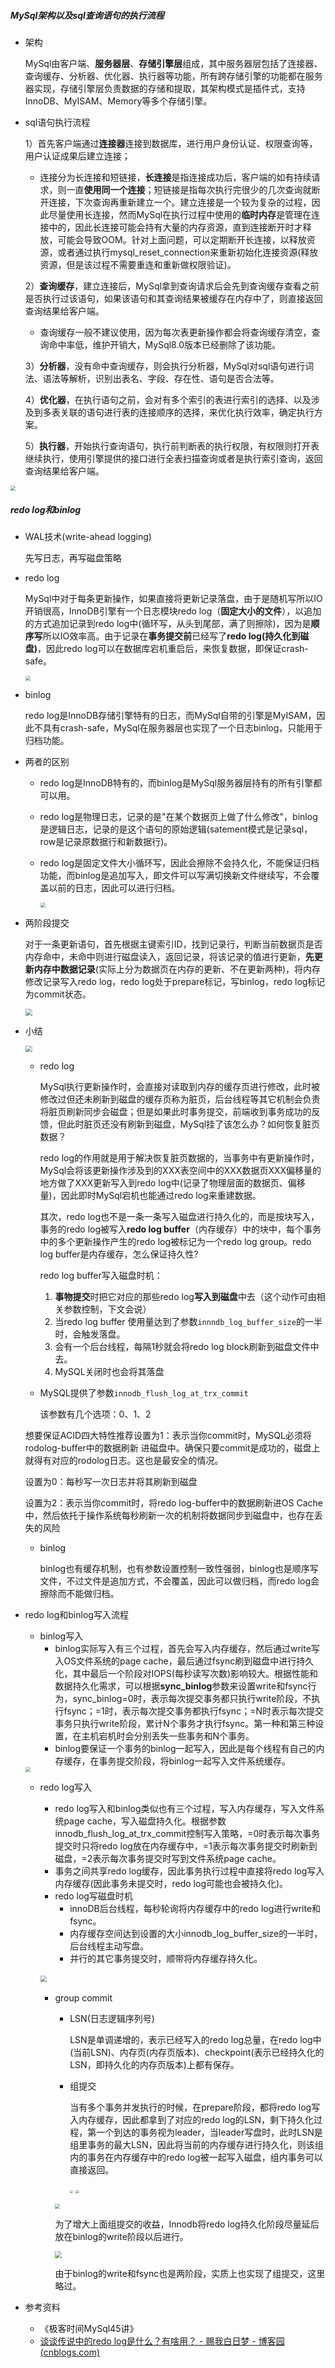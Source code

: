 ##### MySql架构以及sql查询语句的执行流程

- 架构

  MySql由客户端、**服务器层**、**存储引擎层**组成，其中服务器层包括了连接器、查询缓存、分析器、优化器、执行器等功能，所有跨存储引擎的功能都在服务器实现，存储引擎层负责数据的存储和提取，其架构模式是插件式，支持InnoDB、MyISAM、Memory等多个存储引擎。

- sql语句执行流程

  1）首先客户端通过**连接器**连接到数据库，进行用户身份认证、权限查询等，用户认证成果后建立连接；

  - 连接分为长连接和短链接，**长连接**是指连接成功后，客户端的如有持续请求，则一直**使用同一个连接**；短链接是指每次执行完很少的几次查询就断开连接，下次查询再重新建立一个。建立连接是一个较为复杂的过程，因此尽量使用长连接，然而MySql在执行过程中使用的**临时内存**是管理在连接中的，因此长连接可能会持有大量的内存资源，直到连接断开时才释放，可能会导致OOM。针对上面问题，可以定期断开长连接，以释放资源，或者通过执行mysql_reset_connection来重新初始化连接资源(释放资源，但是该过程不需要重连和重新做权限验证)。

  2）**查询缓存**，建立连接后，MySql拿到查询请求后会先到查询缓存查看之前是否执行过该语句，如果该语句和其查询结果被缓存在内存中了，则直接返回查询结果给客户端。

  - 查询缓存一般不建议使用，因为每次表更新操作都会将查询缓存清空，查询命中率低，维护开销大，MySql8.0版本已经删除了该功能。

  3）**分析器**，没有命中查询缓存，则会执行分析器，MySql对sql语句进行词法、语法等解析，识别出表名、字段、存在性、语句是否合法等。

  4）**优化器**，在执行语句之前，会对有多个索引的表进行索引的选择、以及涉及到多表关联的语句进行表的连接顺序的选择，来优化执行效率，确定执行方案。

  5）**执行器**，开始执行查询语句，执行前判断表的执行权限，有权限则打开表继续执行，使用引擎提供的接口进行全表扫描查询或者是执行索引查询，返回查询结果给客户端。

  

<img src="C:\Users\18160\Desktop\YW\JAVA\KB\CS-KB\MySql\MySql45讲\fig\mysql-逻辑架构.png" style="zoom:50%;" />

##### redo log和binlog

- WAL技术(write-ahead logging)

  先写日志，再写磁盘策略

- redo log

  MySql中对于每条更新操作，如果直接将更新记录落盘，由于是随机写所以IO开销很高，InnoDB引擎有一个日志模块redo log（**固定大小的文件**），以追加的方式追加记录到redo log中(循环写，从头到尾部，满了则擦除)，因为是**顺序写**所以IO效率高。由于记录在**事务提交前**已经写了**redo log(持久化到磁盘)**，因此redo log可以在数据库宕机重启后，来恢复数据，即保证crash-safe。

  <img src="C:\Users\18160\Desktop\YW\JAVA\KB\CS-KB\MySql\MySql45讲\fig\redo log.png" style="zoom:50%;" />

  

- binlog

  redo log是InnoDB存储引擎特有的日志，而MySql自带的引擎是MyISAM，因此不具有crash-safe，MySql在服务器层也实现了一个日志binlog，只能用于归档功能。

- 两者的区别

  - redo log是InnoDB特有的，而binlog是MySql服务器层持有的所有引擎都可以用。

  - redo log是物理日志，记录的是"在某个数据页上做了什么修改"，binlog是逻辑日志，记录的是这个语句的原始逻辑(satement模式是记录sql，row是记录原数据行和新数据行)。

  - redo log是固定文件大小循环写，因此会擦除不会持久化，不能保证归档功能，而binlog是追加写入，即文件可以写满切换新文件继续写，不会覆盖以前的日志，因此可以进行归档。

    <img src="C:\Users\18160\Desktop\YW\JAVA\KB\CS-KB\MySql\MySql45讲\fig\redo log file.png" style="zoom:50%;" />

- 两阶段提交

  对于一条更新语句，首先根据主键索引ID，找到记录行，判断当前数据页是否内存命中，未命中则进行磁盘读入，返回记录，将该记录的值进行更新，**先更新内存中数据记录**(实际上分为数据页在内存的更新、不在更新两种)，将内存修改记录写入redo log，redo log处于prepare标记，写binlog，redo log标记为commit状态。

  <img src="C:\Users\18160\Desktop\YW\JAVA\KB\CS-KB\MySql\MySql45讲\fig\两阶段提交.png" style="zoom: 67%;" />

- 小结

  <img src="C:\Users\18160\Desktop\YW\JAVA\KB\CS-KB\MySql\MySql45讲\fig\redo log流程.png" style="zoom: 67%;" />

  - redo log

    MySql执行更新操作时，会直接对读取到内存的缓存页进行修改，此时被修改过但还未刷新到磁盘的缓存页称为脏页，后台线程等其它机制会负责将脏页刷新同步会磁盘；但是如果此时事务提交，前端收到事务成功的反馈，但此时脏页还没有刷新到磁盘，MySql挂了该怎么办？如何恢复脏页数据？

    redo log的作用就是用于解决恢复脏页数据的，当事务中有更新操作时，MySql会将该更新操作涉及到的XXX表空间中的XXX数据页XXX偏移量的地方做了XXX更新写入到redo log中(记录了物理层面的数据页、偏移量)，因此即时MySql宕机也能通过redo log来重建数据。

    其次，redo log也不是一条一条写入磁盘进行持久化的，而是按块写入，事务的redo log被写入**redo log buffer**（内存缓存）中的块中，每个事务中的多个更新操作产生的redo log被标记为一个redo log group。redo log buffer是内存缓存，怎么保证持久性?

    redo log buffer写入磁盘时机：

    1. **事物提交**时把它对应的那些redo log**写入到磁盘**中去（这个动作可由相关参数控制，下文会说）
    2. 当redo log buffer 使用量达到了参数`innndb_log_buffer_size`的一半时，会触发落盘。
    3. 会有一个后台线程，每隔1秒就会将redo log block刷新到磁盘文件中去。
    4. MySQL关闭时也会将其落盘

  

  - MySQL提供了参数`innodb_flush_log_at_trx_commit`

     该参数有几个选项：0、1、2

  想要保证ACID四大特性推荐设置为1：表示当你commit时，MySQL必须将rodolog-buffer中的数据刷新  进磁盘中。确保只要commit是成功的，磁盘上就得有对应的rodolog日志。这也是最安全的情况。

  设置为0：每秒写一次日志并将其刷新到磁盘

  设置为2：表示当你commit时，将redo log-buffer中的数据刷新进OS Cache中，然后依托于操作系统每秒刷新一次的机制将数据同步到磁盘中，也存在丢失的风险

  - binlog

    binlog也有缓存机制，也有参数设置控制一致性强弱，binlog也是顺序写文件，不过文件是追加方式，不会覆盖，因此可以做归档，而redo log会擦除而不能做归档。

- redo log和binlog写入流程

  - binlog写入
    - binlog实际写入有三个过程，首先会写入内存缓存，然后通过write写入OS文件系统的page cache，最后通过fsync刷到磁盘中进行持久化，其中最后一个阶段对IOPS(每秒读写次数)影响较大。根据性能和数据持久化需求，可以根据**sync_binlog**参数来设置write和fsync行为，sync_binlog=0时，表示每次提交事务都只执行write阶段，不执行fsync；=1时，表示每次提交事务都执行fsync；=N时表示每次提交事务只执行write阶段，累计N个事务才执行fsync。第一种和第三种设置，在主机宕机时会分别丢失一些事务和N个事务。
    - binlog要保证一个事务的binlog一起写入，因此是每个线程有自己的内存缓存，在事务提交阶段，将binlog一起写入文件系统缓存。

  <img src="C:\Users\18160\Desktop\YW\JAVA\KB\CS-KB\MySql\MySql45讲\fig\binlog写入过程.png" style="zoom:50%;" />

  - redo log写入

    - redo log写入和binlog类似也有三个过程，写入内存缓存，写入文件系统page cache，写入磁盘持久化。根据参数innodb_flush_log_at_trx_commit控制写入策略，=0时表示每次事务提交时只将redo log放在内存缓存中，=1表示每次事务提交时刷新到磁盘，=2表示每次事务提交时写到文件系统page cache。
    - 事务之间共享redo log缓存，因此事务执行过程中直接将redo log写入内存缓存(因此事务未提交时，redo log可能也会被持久化)。
    - redo log写磁盘时机
      - innoDB后台线程，每秒轮询将内存缓存中的redo log进行write和fsync。
      - 内存缓存空间达到设置的大小innodb_log_buffer_size的一半时，后台线程主动写盘。
      - 并行的其它事务提交时，顺带将内存缓存持久化。 

    

    ​              	   <img src="C:\Users\18160\Desktop\YW\JAVA\KB\CS-KB\MySql\MySql45讲\fig\redo log写入过程.png" style="zoom: 67%;" />

    - group commit

      - LSN(日志逻辑序列号)

        LSN是单调递增的，表示已经写入的redo log总量，在redo log中(当前LSN)、内存页(内存页版本)、checkpoint(表示已经持久化的LSN，即持久化的内存页版本)上都有保存。

      - 组提交

        当有多个事务并发执行的时候，在prepare阶段，都将redo log写入内存缓存，因此都拿到了对应的redo log的LSN，剩下持久化过程，第一个到达的事务视为leader，当leader写盘时，此时LSN是组里事务的最大LSN，因此将当前的内存缓存进行持久化，则该组内的事务在内存缓存中的redo log被一起写入磁盘，组内事务可以直接返回。

        <img src="C:\Users\18160\Desktop\YW\JAVA\KB\CS-KB\MySql\MySql45讲\fig\group-commit-1.png" style="zoom: 33%;" />	<img src="C:\Users\18160\Desktop\YW\JAVA\KB\CS-KB\MySql\MySql45讲\fig\group-commit-2.png" style="zoom:33%;" />

      <img src="C:\Users\18160\Desktop\YW\JAVA\KB\CS-KB\MySql\MySql45讲\fig\group-commit-3.png" style="zoom:50%;" />

      为了增大上面组提交的收益，Innodb将redo log持久化阶段尽量延后放在binlog的write阶段以后进行。

      <img src="C:\Users\18160\Desktop\YW\JAVA\KB\CS-KB\MySql\MySql45讲\fig\两阶段提交-细化.png" style="zoom:67%;" />

      由于binlog的write和fsync也是两阶段，实质上也实现了组提交，这里略过。

      

- 参考资料

  - 《极客时间MySql45讲》
  - [谈谈传说中的redo log是什么？有啥用？ - 赐我白日梦 - 博客园 (cnblogs.com)](https://www.cnblogs.com/ZhuChangwu/p/14096575.html)

